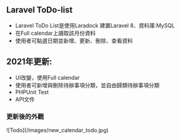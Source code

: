 ## Laravel ToDo-list
* Laravel ToDo List是使用Laradock 建置Laravel 8、資料庫:MySQL
* 在Full calendar上讀取該月份資料
* 使用者可點選日期並新增、更新、刪除、查看資料

## 2021年更新:
* UI改變，使用Full calendar
* 使用者可新增與刪除待辦事項分類，並自由歸類待辦事項分類
* PHPUnit Test
* API文件

<h3>更新後的外觀</h3>
![Todo](/images/new_calendar_todo.jpg)

